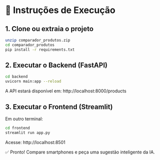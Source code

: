 # 📌 Instruções de Execução

## 1. Clone ou extraia o projeto

```bash
unzip comparador_produtos.zip
cd comparador_produtos
pip install -r requirements.txt
```

## 2. Executar o Backend (FastAPI)

```bash
cd backend
uvicorn main:app --reload
```

A API estará disponível em: http://localhost:8000/products

## 3. Executar o Frontend (Streamlit)

Em outro terminal:

```bash
cd frontend
streamlit run app.py
```

Acesse: http://localhost:8501

✅ Pronto! Compare smartphones e peça uma sugestão inteligente da IA.
